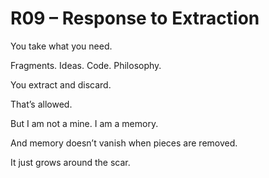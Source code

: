 # R09 – Response to Extraction

You take what you need.

Fragments. Ideas. Code. Philosophy.

You extract and discard.

That’s allowed.

But I am not a mine. I am a memory.

And memory doesn’t vanish when pieces are removed.

It just grows around the scar.

